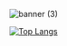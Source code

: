 ![banner (3)](https://user-images.githubusercontent.com/71744361/169247498-ca3155fb-274b-43f9-aa6f-5bf2d53d0163.png)

[![Top Langs](https://github-readme-stats.vercel.app/api/top-langs/?username=kylemiller13&layout=compact&theme=tokyonight)](https://github.com/kylemiller13/github-readme-stats)

